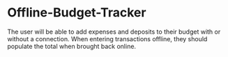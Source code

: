 # Offline-Budget-Tracker
The user will be able to add expenses and deposits to their budget with or without a connection. When entering transactions offline, they should populate the total when brought back online.
